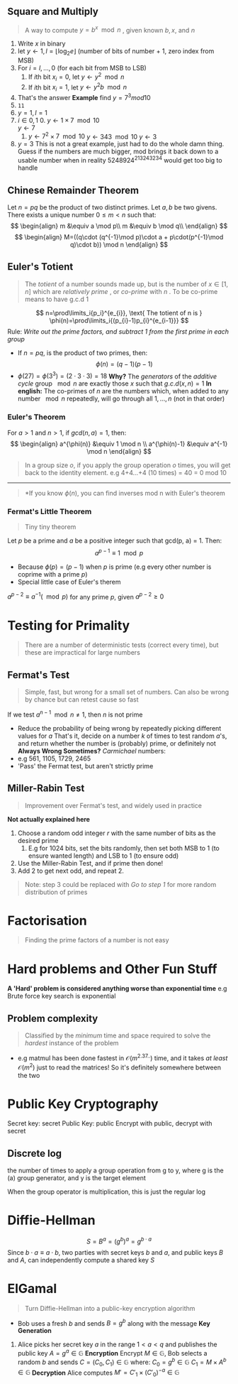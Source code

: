 
## Square and Multiply
> A way to compute $y=b^{x}\mod n$ , given known $b, x$, and $n$

1. Write $x$ in binary
2. let $y \leftarrow 1, l = \lfloor{\log_{2}e}\rfloor$  (number of bits of number + 1, zero index from MSB)
3. For $i=l,...,0$ (for each bit from MSB to LSB)
	1. If $i$th bit $x_{i}=0$, let $y\leftarrow y^{2} \mod n$
	2. If $i$th bit $x_{i}=1$, let $y\leftarrow y^{2}b \mod n$
 4. That's the answer
 **Example**
 find $y=7^{3} mod 10$
 1. `11`
 2. $y=1, l=1$
 3. $i\in {0, 1}$
	 0. $y\leftarrow 1\times 7 \mod 10$  
		 $y\leftarrow 7$
	 1. $y\leftarrow 7^{2}\times 7 \mod 10$
		 $y\leftarrow 343 \mod 10$
		 $y\leftarrow 3$
4. $y=3$
This is not a great example, just had to do the whole damn thing. Guess if the numbers are much bigger, mod brings it back down to a usable number when in reality $5248924^{213243234}$ would get too big to handle
## Chinese Remainder Theorem
Let $n=pq$ be the product of two distinct primes. Let $a, b$ be two givens. There exists a unique number $0\le m < n$ such that:
$$
\begin{align}
m &\equiv a \mod p\\
m &\equiv b \mod q\\
\end{align}
$$
$$
\begin{align}
M=((q\cdot (q^{-1}\mod p)\cdot a + p\cdot(p^{-1}\mod q)\cdot b)) \mod n
\end{align}
$$


## Euler's Totient
> The *totient* of a number sounds made up, but is the number of $x\in[1,n]$ which are *relatively prime* , or *co-prime* with $n$ . To be co-prime means to have g.c.d 1

$$
n=\prod\limits_i{p_i}^{e_{i}}, \text{ The totient of n is } \phi(n)=\prod\limits_i{(p_{i}-1)p_{i}^{e_{i-1}}}
$$
Rule: *Write out the prime factors, and subtract 1 from the first prime in each group*
- If $n=pq$, is the product of two primes, then:
$$
\phi(n) = (q-1)(p-1)
$$
- $\phi(27) = \phi(3^{3}) = (2\cdot3\cdot3) = 18$
**Why?**
The *generators* of the *additive cycle* group $\mod n$   are exactly those $x$ such that $g.c.d(x, n) = 1$ 
	**In english:** The co-primes of $n$ are the numbers which, when added to any number $\mod n$ repeatedly, will go through all $1, ..., n$ (not in that order)

### Euler's Theorem
For $a > 1$ and $n > 1$, if $gcd(n, a) = 1$, then:
$$
\begin{align}
a^{\phi(n)} &\equiv 1 \mod n \\
a^{\phi(n)-1} &\equiv a^{-1} \mod n
\end{align}
$$
> In a group size $o$, if you apply the group operation $o$ times, you will get back to the identity element. e.g 4+4...+4 (10 times) = 40 = 0 mod 10
***
> *If you know $\phi(n)$, you can find inverses mod n with Euler's theorem

### Fermat's Little Theorem
> Tiny tiny theorem

Let $p$ be a prime and $a$ be a positive integer such that gcd(p, a) = 1. Then:
$$
a^{p-1} \equiv 1 \mod p
$$
- Because $\phi(p)=(p-1)$ when $p$ is prime (e.g every other number is coprime with a prime $p$)
- Special little case of Euler's therem

$a^{p-2}\equiv a^{-1} (\mod p)$  for any prime $p$, given $a^{p-2} \ge 0$
# Testing for Primality
> There are a number of deterministic tests (correct every time), but these are impractical for large numbers
## Fermat's Test
> Simple, fast, but wrong for a small set of numbers. Can also be wrong by chance but can retest cause so fast

If we test $a^{n-1}\mod n\ne 1$, then $n$ is not prime
- Reduce the probability of being wrong by repeatedly picking different values for $a$
That's it, decide on a number $k$ of times to test random $a$'s, and return whether the number is (probably) prime, or definitely not
**Always Wrong Sometimes?**
*Carmichael* numbers:
- e.g 561, 1105, 1729, 2465
- 'Pass' the Fermat test, but aren't strictly prime
## Miller-Rabin Test
> Improvement over Fermat's test, and widely used in practice

**Not actually explained here**

1. Choose a random odd integer $r$ with the same number of bits as the desired prime
	1. E.g for 1024 bits, set the bits randomly, then set both MSB to 1 (to ensure wanted length) and LSB to 1 (to ensure odd)
2. Use the Miller-Rabin Test, and if prime then done!
3. Add 2 to get next odd, and repeat 2.
> Note: step 3 could be replaced with *Go to step 1* for more random distribution of primes
# Factorisation
> Finding the prime factors of a number is not easy


# Hard problems and Other Fun Stuff
**A 'Hard' problem is considered anything worse than exponential time**
e.g Brute force key search is exponential

## Problem complexity
> Classified by the *minimum* time and space required to solve the *hardest* instance of the problem

 -  e.g matmul has been done fastest in $\mathcal{O}(m^{2.37..})$ time, and it takes *at least* $\mathcal{O}(m^{2})$ just to read the matrices! So it's definitely somewhere between the two

# Public Key Cryptography
Secret key: secret
Public Key: public
Encrypt with public, decrypt with secret

## Discrete log
the number of times to apply a group operation from g to y, where g is the (a) group generator, and y is the target element

When the group operator is multiplication, this is just the regular log

# Diffie-Hellman
$$
S = B^{a} = (g^{b})^{a}=g^{b\cdot a}
$$
Since $b\cdot a \equiv a\cdot b$, two parties with secret keys $b$ and $a$, and public keys $B$ and $A$, can independently compute a shared key $S$


# ElGamal
> Turn Diffie-Hellman into a public-key encryption algorithm
- Bob uses a fresh $b$ and sends $B=g^{b}$ along with the message
**Key Generation**
1. Alice picks her secret key $a$ in the range $1<a<q$ and publishes the public key $A=g^{a}\in \mathbb{G}$ 
**Encryption**
Encrypt $M\in \mathbb{G}$, Bob selects a random $b$ and sends $C=(C_{0}, C_{1})\in \mathbb{G}$ where:
$C_{0}=g^{b}\in \mathbb{G}$
$C_{1}=M\times A^{b}\in \mathbb{G}$
**Decryption**
Alice computes $M' = C'_{1}\times (C'_{0})^{-a}\in \mathbb{G}$


